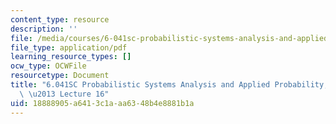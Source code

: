```yaml
---
content_type: resource
description: ''
file: /media/courses/6-041sc-probabilistic-systems-analysis-and-applied-probability-fall-2013/18888905a6413c1aaa6348b4e8881b1a_MIT6_041SCF13_lec16_300k.pdf
file_type: application/pdf
learning_resource_types: []
ocw_type: OCWFile
resourcetype: Document
title: "6.041SC Probabilistic Systems Analysis and Applied Probability, Fall 2013Transcript\
  \ \u2013 Lecture 16"
uid: 18888905-a641-3c1a-aa63-48b4e8881b1a
---
```

